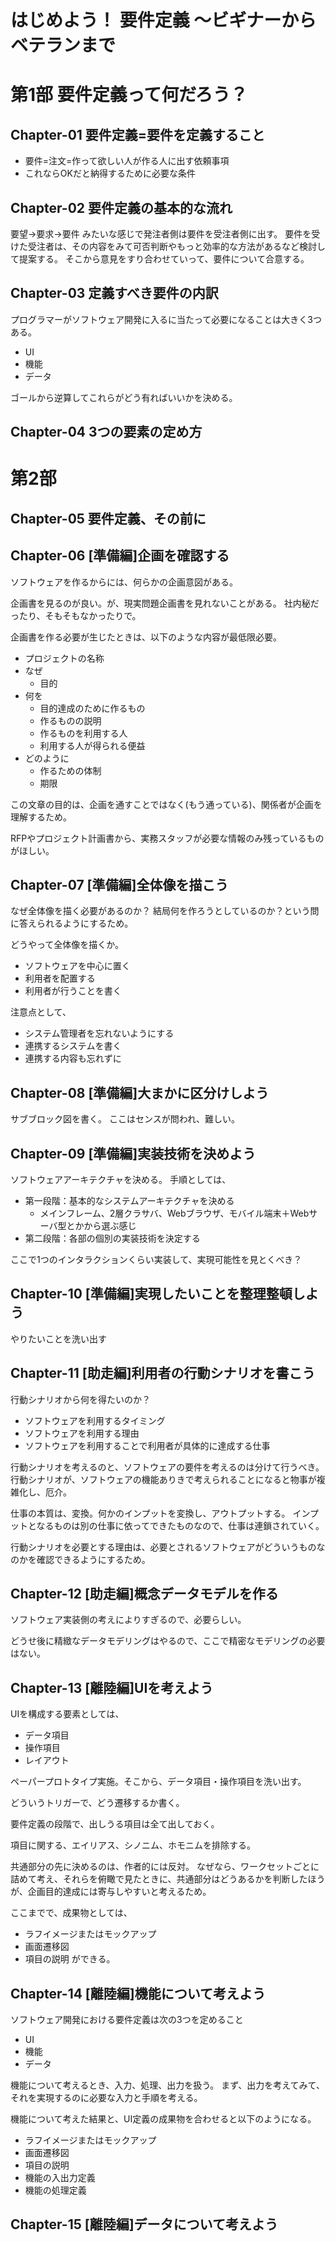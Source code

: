 # はじめよう！ 要件定義 ～ビギナーからベテランまで

# 第1部 要件定義って何だろう？

## Chapter-01 要件定義=要件を定義すること

* 要件=注文=作って欲しい人が作る人に出す依頼事項
* これならOKだと納得するために必要な条件

## Chapter-02 要件定義の基本的な流れ

要望→要求→要件 みたいな感じで発注者側は要件を受注者側に出す。
要件を受けた受注者は、その内容をみて可否判断やもっと効率的な方法があるなど検討して提案する。
そこから意見をすり合わせていって、要件について合意する。

## Chapter-03 定義すべき要件の内訳

プログラマーがソフトウェア開発に入るに当たって必要になることは大きく3つある。

* UI
* 機能
* データ

ゴールから逆算してこれらがどう有ればいいかを決める。


## Chapter-04 3つの要素の定め方


# 第2部　

## Chapter-05 要件定義、その前に

## Chapter-06 [準備編]企画を確認する

ソフトウェアを作るからには、何らかの企画意図がある。

企画書を見るのが良い。が、現実問題企画書を見れないことがある。
社内秘だったり、そもそもなかったりで。

企画書を作る必要が生じたときは、以下のような内容が最低限必要。

* プロジェクトの名称
* なぜ
  * 目的
* 何を
  * 目的達成のために作るもの
  * 作るものの説明
  * 作るものを利用する人
  * 利用する人が得られる便益
* どのように
  * 作るための体制
  * 期限
  
この文章の目的は、企画を通すことではなく(もう通っている)、関係者が企画を理解するため。
  
RFPやプロジェクト計画書から、実務スタッフが必要な情報のみ残っているものがほしい。

## Chapter-07 [準備編]全体像を描こう

なぜ全体像を描く必要があるのか？
結局何を作ろうとしているのか？という問に答えられるようにするため。

どうやって全体像を描くか。
* ソフトウェアを中心に置く
* 利用者を配置する
* 利用者が行うことを書く

注意点として、
* システム管理者を忘れないようにする
* 連携するシステムを書く
* 連携する内容も忘れずに

## Chapter-08 [準備編]大まかに区分けしよう

サブブロック図を書く。
ここはセンスが問われ、難しい。

## Chapter-09 [準備編]実装技術を決めよう

ソフトウェアアーキテクチャを決める。
手順としては、
* 第一段階：基本的なシステムアーキテクチャを決める
  * メインフレーム、2層クラサバ、Webブラウザ、モバイル端末＋Webサーバ型とかから選ぶ感じ
* 第二段階：各部の個別の実装技術を決定する

ここで1つのインタラクションくらい実装して、実現可能性を見とくべき？


## Chapter-10 [準備編]実現したいことを整理整頓しよう

やりたいことを洗い出す

## Chapter-11 [助走編]利用者の行動シナリオを書こう

行動シナリオから何を得たいのか？
* ソフトウェアを利用するタイミング
* ソフトウェアを利用する理由
* ソフトウェアを利用することで利用者が具体的に達成する仕事

行動シナリオを考えるのと、ソフトウェアの要件を考えるのは分けて行うべき。
行動シナリオが、ソフトウェアの機能ありきで考えられることになると物事が複雑化し、厄介。


仕事の本質は、変換。何かのインプットを変換し、アウトプットする。
インプットとなるものは別の仕事に依ってできたものなので、仕事は連鎖されていく。


行動シナリオを必要とする理由は、必要とされるソフトウェアがどういうものなのかを確認できるようにするため。

## Chapter-12 [助走編]概念データモデルを作る

ソフトウェア実装側の考えによりすぎるので、必要らしい。

どうせ後に精緻なデータモデリングはやるので、ここで精密なモデリングの必要はない。

## Chapter-13 [離陸編]UIを考えよう

UIを構成する要素としては、
* データ項目
* 操作項目
* レイアウト

ペーパープロトタイプ実施。そこから、データ項目・操作項目を洗い出す。

どういうトリガーで、どう遷移するか書く。

要件定義の段階で、出しうる項目は全て出しておく。

項目に関する、エイリアス、シノニム、ホモニムを排除する。

共通部分の先に決めるのは、作者的には反対。
なぜなら、ワークセットごとに詰めて考え、それらを俯瞰で見たときに、共通部分はどうあるかを判断したほうが、企画目的達成には寄与しやすいと考えるため。

ここまでで、成果物としては、
* ラフイメージまたはモックアップ
* 画面遷移図
* 項目の説明
ができる。

## Chapter-14 [離陸編]機能について考えよう

ソフトウェア開発における要件定義は次の3つを定めること
* UI
* 機能
* データ

機能について考えるとき、入力、処理、出力を扱う。
まず、出力を考えてみて、それを実現するのに必要な入力と手順を考える。

機能について考えた結果と、UI定義の成果物を合わせると以下のようになる。
* ラフイメージまたはモックアップ
* 画面遷移図
* 項目の説明
* 機能の入出力定義
* 機能の処理定義

## Chapter-15 [離陸編]データについて考えよう
